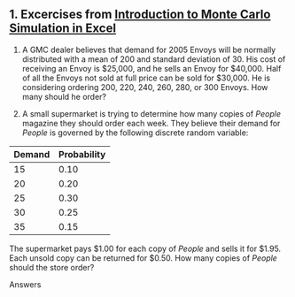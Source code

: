 ## 1. Excercises from [Introduction to Monte Carlo Simulation in Excel](https://support.microsoft.com/en-us/office/introduction-to-monte-carlo-simulation-in-excel-64c0ba99-752a-4fa8-bbd3-4450d8db16f1)

1. A GMC dealer believes that demand for 2005 Envoys will be normally distributed with a mean of 200 and standard deviation of 30. His cost of receiving an Envoy is $25,000, and he sells an Envoy for $40,000. Half of all the Envoys not sold at full price can be sold for $30,000. He is considering ordering 200, 220, 240, 260, 280, or 300 Envoys. How many should he order?

2. A small supermarket is trying to determine how many copies of *People* magazine they should order each week. They believe their demand for *People* is governed by the following discrete random variable:

| Demand | Probability|
|---|---|
|15 | 0.10 |
|20|0.20|
|25|0.30|
|30|0.25|
|35|0.15|
The supermarket pays $1.00 for each copy of *People* and sells it for $1.95. Each unsold copy can be returned for $0.50. How many copies of *People* should the store order?

Answers
